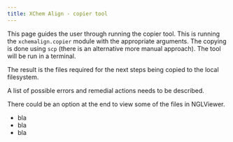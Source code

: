 ```yaml
---
title: XChem Align - copier tool
---
```


This page guides the user through running the copier tool. This is running the `xchemalign.copier` module with
the appropriate arguments. The copying is done using `scp` (there is an alternative more manual approach).
The tool will be run in a terminal.

The result is the files required for the next steps being copied to the local filesystem.

A list of possible errors and remedial actions needs to be described.

There could be an option at the end to view some of the files in NGLViewer.

- bla
- bla
- bla



